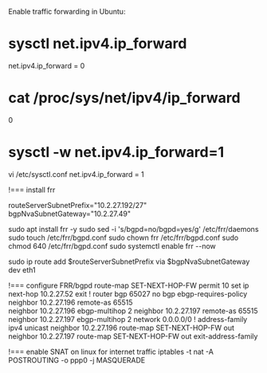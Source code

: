 Enable traffic forwarding in Ubuntu:

# sysctl net.ipv4.ip_forward
net.ipv4.ip_forward = 0

# cat /proc/sys/net/ipv4/ip_forward
0

# sysctl -w net.ipv4.ip_forward=1

vi /etc/sysctl.conf
net.ipv4.ip_forward = 1

!=== install frr

routeServerSubnetPrefix="10.2.27.192/27"
bgpNvaSubnetGateway="10.2.27.49"

sudo apt install frr -y
sudo sed -i 's/bgpd=no/bgpd=yes/g' /etc/frr/daemons
sudo touch /etc/frr/bgpd.conf
sudo chown frr /etc/frr/bgpd.conf
sudo chmod 640 /etc/frr/bgpd.conf
sudo systemctl enable frr --now

sudo ip route add $routeServerSubnetPrefix via $bgpNvaSubnetGateway dev eth1

!=== configure FRR/bgpd
route-map SET-NEXT-HOP-FW permit 10
set ip next-hop 10.2.27.52
exit
!
router bgp 65027
no bgp ebgp-requires-policy
neighbor 10.2.27.196 remote-as 65515  
neighbor 10.2.27.196 ebgp-multihop 2
neighbor 10.2.27.197 remote-as 65515 
neighbor 10.2.27.197 ebgp-multihop 2
network 0.0.0.0/0
!
address-family ipv4 unicast
  neighbor 10.2.27.196 route-map SET-NEXT-HOP-FW out
  neighbor 10.2.27.197 route-map SET-NEXT-HOP-FW out
exit-address-family

!=== enable SNAT on linux for internet traffic
iptables -t nat -A POSTROUTING -o ppp0 -j MASQUERADE


